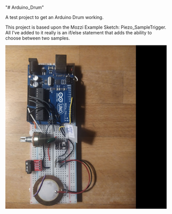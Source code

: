 "# Arduino_Drum" 

A test project to get an Arduino Drum working.

This project is based upon the Mozzi Example Sketch: Piezo_SampleTrigger.  All I've added to it really is an if/else statement that adds the ability to choose between two samples.  

![arduino drum on a breadboard](images\arduinoDrumBreadboarded.png)